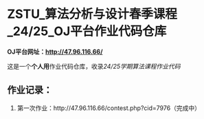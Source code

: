 # ZSTU_算法分析与设计春季课程_24/25_OJ平台作业代码仓库

**OJ平台网址：http://47.96.116.66/**

这是一个**个人用**作业代码仓库，收录*24/25学期算法课程作业代码*

## 作业记录：

<ol>
<li>第一次作业：http://47.96.116.66/contest.php?cid=7976（完成中）</li>
</ol>



